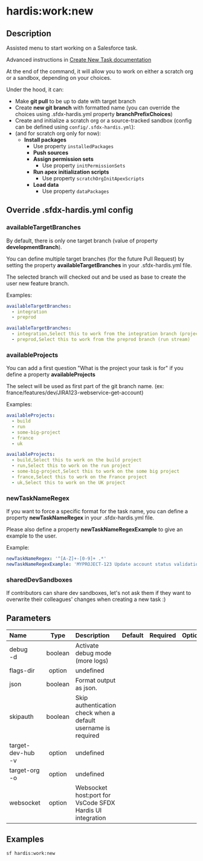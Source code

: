 <!-- This file has been generated with command 'sf hardis:doc:plugin:generate'. Please do not update it manually or it may be overwritten -->
# hardis:work:new

## Description

Assisted menu to start working on a Salesforce task.

Advanced instructions in [Create New Task documentation](https://sfdx-hardis.cloudity.com/salesforce-ci-cd-create-new-task/)

At the end of the command, it will allow you to work on either a scratch org or a sandbox, depending on your choices.

Under the hood, it can:

- Make **git pull** to be up to date with target branch
- Create **new git branch** with formatted name (you can override the choices using .sfdx-hardis.yml property **branchPrefixChoices**)
- Create and initialize a scratch org or a source-tracked sandbox (config can be defined using `config/.sfdx-hardis.yml`):
- (and for scratch org only for now):
  - **Install packages**
    - Use property `installedPackages`
    - **Push sources**
    - **Assign permission sets**
      - Use property `initPermissionSets`
    - **Run apex initialization scripts**
      - Use property `scratchOrgInitApexScripts`
    - **Load data**
      - Use property `dataPackages`

## Override .sfdx-hardis.yml config

### availableTargetBranches

By default, there is only one target branch (value of property **developmentBranch**).

You can define multiple target branches (for the future Pull Request) by setting the property **availableTargetBranches** in your .sfdx-hardis.yml file.

The selected branch will checked out and be used as base to create the user new feature branch.

Examples:

```yaml
availableTargetBranches:
  - integration
  - preprod
```

```yaml
availableTargetBranches:
  - integration,Select this to work from the integration branch (project stream)
  - preprod,Select this to work from the preprod branch (run stream)
```

### availableProjects

You can add a first question "What is the project your task is for" if you define a property **availableProjects**

The select will be used as first part of the git branch name. (ex: france/features/dev/JIRA123-webservice-get-account)

Examples:

```yaml
availableProjects:
  - build
  - run
  - some-big-project
  - france
  - uk
```

```yaml
availableProjects:
  - build,Select this to work on the build project
  - run,Select this to work on the run project
  - some-big-project,Select this to work on the some big project
  - france,Select this to work on the France project
  - uk,Select this to work on the UK project
```

### newTaskNameRegex

If you want to force a specific format for the task name, you can define a property **newTaskNameRegex** in your .sfdx-hardis.yml file.

Please also define a property **newTaskNameRegexExample** to give an example to the user.

Example:

```yaml
newTaskNameRegex: '^[A-Z]+-[0-9]+ .*'
newTaskNameRegexExample: 'MYPROJECT-123 Update account status validation rule'
```

### sharedDevSandboxes

If contributors can share dev sandboxes, let's not ask them if they want to overwrite their colleagues' changes when creating a new task :)


## Parameters

| Name                  |  Type   | Description                                                   | Default | Required | Options |
|:----------------------|:-------:|:--------------------------------------------------------------|:-------:|:--------:|:-------:|
| debug<br/>-d          | boolean | Activate debug mode (more logs)                               |         |          |         |
| flags-dir             | option  | undefined                                                     |         |          |         |
| json                  | boolean | Format output as json.                                        |         |          |         |
| skipauth              | boolean | Skip authentication check when a default username is required |         |          |         |
| target-dev-hub<br/>-v | option  | undefined                                                     |         |          |         |
| target-org<br/>-o     | option  | undefined                                                     |         |          |         |
| websocket             | option  | Websocket host:port for VsCode SFDX Hardis UI integration     |         |          |         |

## Examples

```shell
sf hardis:work:new
```


